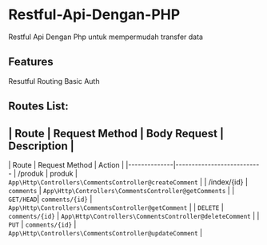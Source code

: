 # Restful-Api-Dengan-PHP
Restful Api Dengan Php untuk mempermudah transfer data

## Features
Resutful Routing
Basic Auth

## Routes List:

| Route         | Request Method        | Body Request        | Description               |
------------------------------------------------------------------------------------------

| Route        | Request Method   | Action                                                  |
|--------------|---------------------------
|  /produk     | produk                        | `App\Http\Controllers\CommentsController@createComment` |
|  /index/{id} | `comments`                        | `App\Http\Controllers\CommentsController@getComments`   |
| `GET/HEAD`| `comments/{id}`                   | `App\Http\Controllers\CommentsController@getComment`    |
| `DELETE`  | `comments/{id}`                   | `App\Http\Controllers\CommentsController@deleteComment` |
| `PUT`     | `comments/{id}`                   | `App\Http\Controllers\CommentsController@updateComment` |
